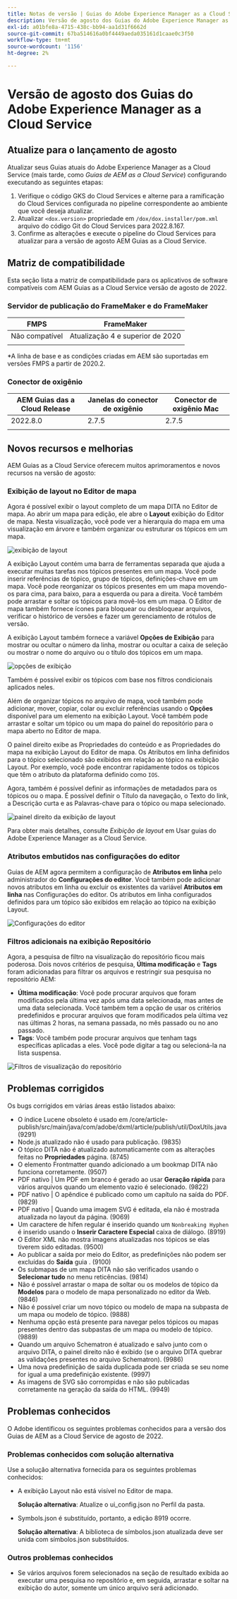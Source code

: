 ```yaml
---
title: Notas de versão | Guias do Adobe Experience Manager as a Cloud Service, versão de agosto de 2022
description: Versão de agosto dos Guias do Adobe Experience Manager as a Cloud Service
exl-id: a01bfe8a-4715-438c-bb94-aa1d31f6662d
source-git-commit: 67ba514616a0bf4449aeda035161d1caae0c3f50
workflow-type: tm+mt
source-wordcount: '1156'
ht-degree: 2%

---
```


# Versão de agosto dos Guias do Adobe Experience Manager as a Cloud Service

## Atualize para o lançamento de agosto

Atualizar seus Guias atuais do Adobe Experience Manager as a Cloud Service (mais tarde, como *Guias de AEM as a Cloud Service*) configurando executando as seguintes etapas:
1. Verifique o código GKS do Cloud Services e alterne para a ramificação do Cloud Services configurada no pipeline correspondente ao ambiente que você deseja atualizar.
1. Atualizar `<dox.version>` propriedade em `/dox/dox.installer/pom.xml` arquivo do código Git do Cloud Services para 2022.8.167.
1. Confirme as alterações e execute o pipeline do Cloud Services para atualizar para a versão de agosto AEM Guias as a Cloud Service.

## Matriz de compatibilidade

Esta seção lista a matriz de compatibilidade para os aplicativos de software compatíveis com AEM Guias as a Cloud Service versão de agosto de 2022.

### Servidor de publicação do FrameMaker e do FrameMaker

| FMPS | FrameMaker |
| --- | --- |
| Não compatível | Atualização 4 e superior de 2020 |
|  |  |

*A linha de base e as condições criadas em AEM são suportadas em versões FMPS a partir de 2020.2.

### Conector de oxigênio

| AEM Guias das a Cloud Release | Janelas do conector de oxigênio | Conector de oxigênio Mac |
| --- | --- | --- |
| 2022.8.0 | 2.7.5 | 2.7.5 |
|  |  |  |


## Novos recursos e melhorias

AEM Guias as a Cloud Service oferecem muitos aprimoramentos e novos recursos na versão de agosto:

### Exibição de layout no Editor de mapa

Agora é possível exibir o layout completo de um mapa DITA no Editor de mapa. Ao abrir um mapa para edição, ele abre o **Layout** exibição do Editor de mapa. Nesta visualização, você pode ver a hierarquia do mapa em uma visualização em árvore e também organizar ou estruturar os tópicos em um mapa.

![exibição de layout](assets/layout-view-map.png)

A exibição Layout contém uma barra de ferramentas separada que ajuda a executar muitas tarefas nos tópicos presentes em um mapa.
Você pode inserir referências de tópico, grupo de tópicos, definições-chave em um mapa. Você pode reorganizar os tópicos presentes em um mapa movendo-os para cima, para baixo, para a esquerda ou para a direita. Você também pode arrastar e soltar os tópicos para movê-los em um mapa. O Editor de mapa também fornece ícones para bloquear ou desbloquear arquivos, verificar o histórico de versões e fazer um gerenciamento de rótulos de versão.


A exibição Layout também fornece a variável **Opções de Exibição** para mostrar ou ocultar o número da linha, mostrar ou ocultar a caixa de seleção ou mostrar o nome do arquivo ou o título dos tópicos em um mapa.


![opções de exibição](assets/view-options.png)

Também é possível exibir os tópicos com base nos filtros condicionais aplicados neles.

Além de organizar tópicos no arquivo de mapa, você também pode adicionar, mover, copiar, colar ou excluir referências usando o **Opções** disponível para um elemento na exibição Layout. Você também pode arrastar e soltar um tópico ou um mapa do painel do repositório para o mapa aberto no Editor de mapa.

O painel direito exibe as Propriedades do conteúdo e as Propriedades do mapa na exibição Layout do Editor de mapa. Os Atributos em linha definidos para o tópico selecionado são exibidos em relação ao tópico na exibição Layout. Por exemplo, você pode encontrar rapidamente todos os tópicos que têm o atributo da plataforma definido como `IOS`.

Agora, também é possível definir as informações de metadados para os tópicos ou o mapa. É possível definir o Título da navegação, o Texto do link, a Descrição curta e as Palavras-chave para o tópico ou mapa selecionado.

![painel direito da exibição de layout](assets/layout-inline-attributes.png)

Para obter mais detalhes, consulte *Exibição de layout* em Usar guias do Adobe Experience Manager as a Cloud Service.

### Atributos embutidos nas configurações do editor

Guias de AEM agora permitem a configuração de **Atributos em linha** pelo administrador do **Configurações do editor**. Você também pode adicionar novos atributos em linha ou excluir os existentes da variável **Atributos em linha** nas Configurações do editor.
Os atributos em linha configurados definidos para um tópico são exibidos em relação ao tópico na exibição Layout.

![Configurações do editor](assets/editor-settings-inline-attributes.png)


### Filtros adicionais na exibição Repositório

Agora, a pesquisa de filtro na visualização do repositório ficou mais poderosa. Dois novos critérios de pesquisa, **Última modificação** e **Tags** foram adicionadas para filtrar os arquivos e restringir sua pesquisa no repositório AEM:
* **Última modificação**: Você pode procurar arquivos que foram modificados pela última vez após uma data selecionada, mas antes de uma data selecionada. Você também tem a opção de usar os critérios predefinidos e procurar arquivos que foram modificados pela última vez nas últimas 2 horas, na semana passada, no mês passado ou no ano passado.
* **Tags**: Você também pode procurar arquivos que tenham tags específicas aplicadas a eles. Você pode digitar a tag ou selecioná-la na lista suspensa.

![Filtros de visualização do repositório](assets/repo-filter-search.png)


## Problemas corrigidos

Os bugs corrigidos em várias áreas estão listados abaixo:

* O índice Lucene obsoleto é usado em /core/article-publish/src/main/java/com/adobe/dxml/article/publish/util/DoxUtils.java (9291)
* Node.js atualizado não é usado para publicação. (9835)
* O tópico DITA não é atualizado automaticamente com as alterações feitas no **Propriedades** página. (8745)
* O elemento Frontmatter quando adicionado a um bookmap DITA não funciona corretamente. (9507)
* PDF nativo | Um PDF em branco é gerado ao usar **Geração rápida** para vários arquivos quando um elemento vazio é selecionado. (9822)
* PDF nativo | O apêndice é publicado como um capítulo na saída do PDF. (9829)
* PDF nativo | Quando uma imagem SVG é editada, ela não é mostrada atualizada no layout da página. (9069)
* Um caractere de hífen regular é inserido quando um `Nonbreaking Hyphen` é inserido usando o **Inserir Caractere Especial** caixa de diálogo. (8919)
* O Editor XML não mostra imagens atualizadas nos tópicos se elas tiverem sido editadas. (9500)
* Ao publicar a saída por meio do Editor, as predefinições não podem ser excluídas do **Saída** guia . (9100)
* Os submapas de um mapa DITA não são verificados usando o **Selecionar tudo** no menu reticências. (9814)
* Não é possível arrastar o mapa de soltar ou os modelos de tópico da **Modelos** para o modelo de mapa personalizado no editor da Web. (9846)
* Não é possível criar um novo tópico ou modelo de mapa na subpasta de um mapa ou modelo de tópico. (9888)
* Nenhuma opção está presente para navegar pelos tópicos ou mapas presentes dentro das subpastas de um mapa ou modelo de tópico. (9889)
* Quando um arquivo Schematron é atualizado e salvo junto com o arquivo DITA, o painel direito não é exibido (se o arquivo DITA quebrar as validações presentes no arquivo Schematron). (9986)
* Uma nova predefinição de saída duplicada pode ser criada se seu nome for igual a uma predefinição existente. (9997)
* As imagens de SVG são corrompidas e não são publicadas corretamente na geração da saída do HTML. (9949)


## Problemas conhecidos

O Adobe identificou os seguintes problemas conhecidos para a versão dos Guias de AEM as a Cloud Service de agosto de 2022.

### Problemas conhecidos com solução alternativa

Use a solução alternativa fornecida para os seguintes problemas conhecidos:

* A exibição Layout não está visível no Editor de mapa.

   **Solução alternativa**: Atualize o ui_config.json no Perfil da pasta.

* Symbols.json é substituído, portanto, a edição 8919 ocorre.

   **Solução alternativa**: A biblioteca de símbolos.json atualizada deve ser unida com símbolos.json substituídos.

### Outros problemas conhecidos

* Se vários arquivos forem selecionados na seção de resultado exibida ao executar uma pesquisa no repositório e, em seguida, arrastar e soltar na exibição do autor, somente um único arquivo será adicionado.
